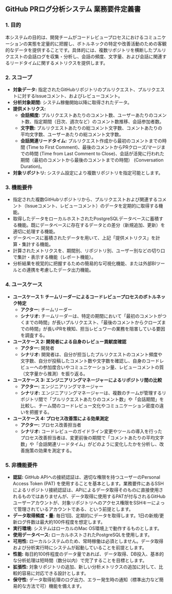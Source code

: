 ## **GitHub PRログ分析システム 業務要件定義書**

### **1\. 目的**

本システムの目的は、開発チームがコードレビュープロセスにおけるコミュニケーションの実態を定量的に把握し、ボトルネックの特定や改善活動のための客観的なデータを提供することです。具体的には、複数リポジトリを横断したプルリクエストの会話ログを収集・分析し、会話の頻度、文字量、および会話に関連するリードタイムに関するメトリクスを提供します。

### **2\. スコープ**

* **対象データ:** 指定されたGitHubリポジトリのプルリクエスト、プルリクエストに対するIssueコメント、およびレビューコメント。  
* **分析対象期間:** システム稼働開始以降に取得されたデータ。  
* **提供メトリクス:**  
  * **会話頻度:** プルリクエストあたりのコメント数、ユーザーあたりのコメント数、指定期間（日次、週次など）のコメント数推移、会話参加者数。  
  * **文字数:** プルリクエストあたりの総コメント文字数、コメントあたりの平均文字数、ユーザーあたりの総コメント文字数。  
  * **会話関連リードタイム:** プルリクエスト作成から最初のコメントまでの時間 (Time to First Comment)、最後のコメントからPRクローズ/マージまでの時間 (Time from Last Comment to Close)、会話が活発に行われた期間（最初のコメントから最後のコメントまでの時間） (Conversation Duration)。  
* **対象リポジトリ:** システム設定により複数リポジトリを指定可能とします。

### **3\. 機能要件**

* 指定された複数GitHubリポジトリから、プルリクエストおよび関連するコメント（Issueコメント、レビューコメント）のデータを定期的に取得する機能。  
* 取得したデータをローカルホストされたPostgreSQLデータベースに蓄積する機能。既にデータベースに存在するデータとの差分（新規追加、更新）を適切に処理する機能。  
* データベースに蓄積されたデータを用いて、上記「提供メトリクス」を計算・集計する機能。  
* 計算されたメトリクスを、期間別、リポジトリ別、ユーザー別などの切り口で集計・表示する機能（レポート機能）。  
* 分析結果を視覚的に把握するための簡易的な可視化機能、または外部BIツールとの連携を考慮したデータ出力機能。

### **4\. ユースケース**

* **ユースケース 1: チームリーダーによるコードレビュープロセスのボトルネック特定**  
  * **アクター:** チームリーダー  
  * **シナリオ:** チームリーダーは、特定の期間において「最初のコメントがつくまでの時間」が長いプルリクエスト、「最後のコメントからクローズまでの時間」が長いPRを検知、担当レビュワーの業務を阻害している要因を調査する。  
* **ユースケース 2: 開発者による自身のレビュー貢献度確認**  
  * **アクター:** 開発者  
  * **シナリオ:** 開発者は、自分が担当したプルリクエストのコメント頻度や文字数、自分が投稿したコメント数や文字数を確認し、自身のコードレビューへの参加度合いやコミュニケーション量、レビューコメントの質（文字量から推測）を振り返る。  
* **ユースケース 3: エンジニアリングマネージャーによるリポジトリ間の比較**  
  * **アクター:** エンジニアリングマネージャー  
  * **シナリオ:** エンジニアリングマネージャーは、複数のチームが管理するリポジトリ間で「プルリクエストあたりのコメント数」や「会話期間」を比較し、チーム間のコードレビュー文化やコミュニケーション密度の違いを把握する。  
* **ユースケース 4: プロセス改善策による効果測定**  
  * **アクター:** プロセス改善担当者  
  * **シナリオ:** コードレビューのガイドライン変更やツールの導入を行ったプロセス改善担当者は、変更前後の期間で「コメントあたりの平均文字数」や「会話関連リードタイム」がどのように変化したかを分析し、改善施策の効果を測定する。

### **5\. 非機能要件**

* **認証:** GitHub APIへの接続認証は、適切な権限を持つユーザーのPersonal Access Token (PAT) を使用することを基本とします。業務要件にあるSSHによるリポジトリ接続認証は、APIによるデータ取得そのものに直接使用されるものではありませんが、データ取得に使用するPATが付与されるGitHubユーザーアカウントが、対象リポジトリへのアクセス権限をSSHキーによって管理されているアカウントである、という前提とします。  
* **データ取得頻度・量:** 毎日1回、定期的にデータを取得します。1日の新規/更新ログ件数は最大約100件程度を想定します。  
* **実行環境:** システムはローカルのMac OS環境上で動作するものとします。  
* **使用データベース:** ローカルホストされたPostgreSQLを使用します。  
* **可用性:** ローカルシステムのため、常時稼働は必須としません。データ取得および分析実行時にシステムが起動していることを前提とします。  
* **性能:** 毎日約100件程度のデータ量であれば、データ取得、DB投入、基本的な分析処理は短時間（数分以内）で完了することを目標とします。  
* **拡張性:** 対象リポジトリの追加、新しい分析メトリクスの追加に対して、比較的容易に対応できる設計とします。  
* **保守性:** データ取得処理のログ出力、エラー発生時の通知（標準出力など簡易的な方法で可）機能を備えます。